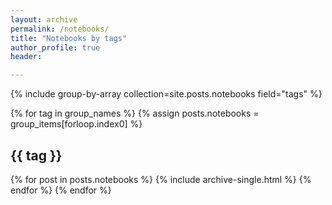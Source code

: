 ```yaml
---
layout: archive
permalink: /notebooks/
title: "Notebooks by tags"
author_profile: true
header:

---
```



{% include group-by-array collection=site.posts.notebooks field="tags" %}

{% for tag in group_names %}
  {% assign posts.notebooks = group_items[forloop.index0] %}
  <h2 id="{{ tag | slugify }}" class="archive__subtitle">{{ tag }}</h2>
  {% for post in posts.notebooks %}
    {% include archive-single.html %}
  {% endfor %}
{% endfor %}
